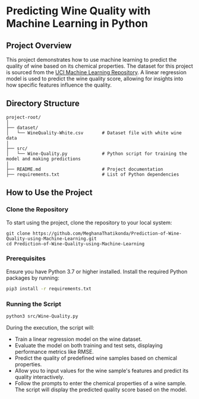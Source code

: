 # Predicting Wine Quality with Machine Learning in Python
## Project Overview
This project demonstrates how to use machine learning to predict the quality of wine based on its chemical properties. 
The dataset for this project is sourced from the [UCI Machine Learning Repository](https://archive.ics.uci.edu/dataset/186/wine+quality). 
A linear regression model is used to predict the wine quality score, allowing for insights into how specific features influence the quality.

## Directory Structure
```commandline
project-root/
│
├── dataset/
│   └── WineQuality-White.csv       # Dataset file with white wine data
│
├── src/
│   └── Wine-Quality.py             # Python script for training the model and making predictions
│
├── README.md                       # Project documentation
├── requirements.txt                # List of Python dependencies
```

## How to Use the Project

### Clone the Repository
To start using the project, clone the repository to your local system:
```commandline
git clone https://github.com/MeghanaThatikonda/Prediction-of-Wine-Quality-using-Machine-Learning.git
cd Prediction-of-Wine-Quality-using-Machine-Learning
```
### Prerequisites
Ensure you have Python 3.7 or higher installed.
Install the required Python packages by running:
```bash
pip3 install -r requirements.txt  
```
### Running the Script
```bash  
python3 src/Wine-Quality.py  
```  

During the execution, the script will:
* Train a linear regression model on the wine dataset.
* Evaluate the model on both training and test sets, displaying performance metrics like RMSE.
* Predict the quality of predefined wine samples based on chemical properties.
* Allow you to input values for the wine sample's features and predict its quality interactively.
* Follow the prompts to enter the chemical properties of a wine sample. The script will display the predicted quality score based on the model.
